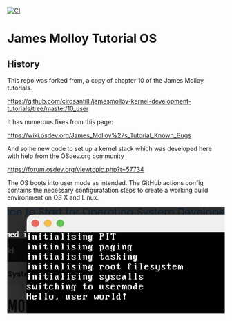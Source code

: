 
[![CI](https://github.com/teverett/JamesMolloyOS/actions/workflows/main.yml/badge.svg)](https://github.com/teverett/JamesMolloyOS/actions/workflows/main.yml)

# James Molloy Tutorial OS

## History

This repo was forked from, a copy of chapter 10 of the James Molloy tutorials.

https://github.com/cirosantilli/jamesmolloy-kernel-development-tutorials/tree/master/10_user

It has numerous fixes from this page:

https://wiki.osdev.org/James_Molloy%27s_Tutorial_Known_Bugs

And some new code to set up a kernel stack which was developed here with help from the OSdev.org community

https://forum.osdev.org/viewtopic.php?t=57734 

The OS boots into user mode as intended.  The GitHub actions config contains the necessary configuratation steps to create a working build environment on OS X and Linux.

![boot](https://github.com/teverett/JamesMolloyOS/blob/main/pic/boot.png?raw=true)

